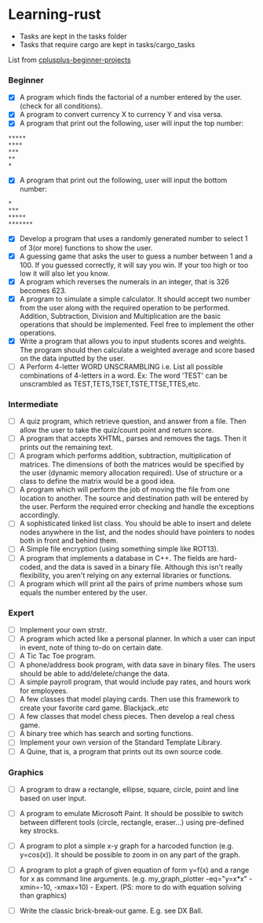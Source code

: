 # Learning-rust

- Tasks are kept in the tasks folder 
- Tasks that require cargo are kept in tasks/cargo_tasks

List from [cplusplus-beginner-projects](https://cplusplus.com/forum/beginner/3473/)

### Beginner

- [x] A program which finds the factorial of a number entered by the user. (check for all conditions).
- [x] A program to convert currency X to currency Y and visa versa.
- [x] A program that print out the following, user will input the top number:
```
*****
****
***
**
*

```
- [x] A program that print out the following, user will input the bottom number:
```
*
***
*****
*******

```
- [x] Develop a program that uses a randomly generated number to select 1 of 3(or more) functions to show the user.
- [x] A guessing game that asks the user to guess a number between 1 and a 100. If you guessed correctly, it will say you win. If your too high or too low it will also let you know.
- [x] A program which reverses the numerals in an integer, that is 326 becomes 623.
- [x] A program to simulate a simple calculator. It should accept two number from the user along with the required operation to be performed. Addition, Subtraction, Division and Multiplication are the basic operations that should be implemented. Feel free to implement the other operations.
- [x] Write a program that allows you to input students scores and weights. The program should then calculate a weighted average and score based on the data inputted by the user.
- [ ] A Perform 4-letter WORD UNSCRAMBLING i.e. List all possible combinations of 4-letters in a word. Ex: The word 'TEST' can be unscrambled as TEST,TETS,TSET,TSTE,TTSE,TTES,etc. 

### Intermediate

- [ ] A quiz program, which retrieve question, and answer from a file. Then allow the user to take the quiz/count point and return score.
- [ ] A program that accepts XHTML, parses and removes the tags. Then it prints out the remaining text.
- [ ] A program which performs addition, subtraction, multiplication of matrices. The dimensions of both the matrices would be specified by the user (dynamic memory allocation required). Use of structure or a class to define the matrix would be a good idea.
- [ ] A program which will perform the job of moving the file from one location to another. The source and destination path will be entered by the user. Perform the required error checking and handle the exceptions accordingly.
- [ ] A sophisticated linked list class. You should be able to insert and delete nodes anywhere in the list, and the nodes should have pointers to nodes both in front and behind them. 
- [ ] A Simple file encryption (using something simple like ROT13).
- [ ] A program that implements a database in C++. The fields are hard-coded, and the data is saved in a binary file. Although this isn't really flexibility, you aren't relying on any external libraries or functions.
- [ ] A program which will print all the pairs of prime numbers whose sum equals the number entered by the user. 

### Expert

- [ ]  Implement your own strstr.
- [ ] A program which acted like a personal planner. In which a user can input in event, note of thing to-do on certain date.
- [ ] A Tic Tac Toe program.
- [ ] A phone/address book program, with data save in binary files. The users should be able to add/delete/change the data.
- [ ] A simple payroll program, that would include pay rates, and hours work for employees.
- [ ] A few classes that model playing cards. Then use this framework to create your favorite card game. Blackjack..etc
- [ ] A few classes that model chess pieces. Then develop a real chess game.
- [ ] A binary tree which has search and sorting functions.
- [ ] Implement your own version of the Standard Template Library.
- [ ] A Quine, that is, a program that prints out its own source code.

### Graphics

- [ ] A program to draw a rectangle, ellipse, square, circle, point and line based on user input.
- [ ] A program to emulate Microsoft Paint. It should be possible to switch between different tools (circle, rectangle, eraser...) using pre-defined key strocks.
- [ ] A program to plot a simple x-y graph for a harcoded function (e.g. y=cos(x)). It should be possible to zoom in on any part of the graph. 
- [ ] A program to plot a graph of given equation of form y=f(x) and a range for x as command line arguments. (e.g. my_graph_plotter -eq="y=x*x" -xmin=-10, -xmax=10) - Expert. (PS: more to do with equation solving than graphics)
- [ ] Write the classic brick-break-out game. E.g. see DX Ball.






